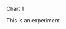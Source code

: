 Chart 1

This is an experiment 

<div id="chart1"></div>

<script> 
var chart = c3.generate({

data: {

columns: [
['both', 10],
['public', 17],
['staff', 31],
],

type : 'bar',
},

bar: {
width: {
ratio: 0.5 // this makes bar width 50% of length between ticks
'}'}

}); 



